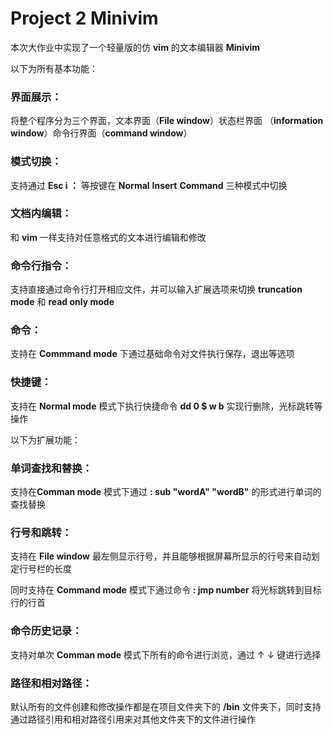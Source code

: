 # Project 2 Minivim

本次大作业中实现了一个轻量版的仿 **vim** 的文本编辑器 **Minivim**

以下为所有基本功能：

### 界面展示：

将整个程序分为三个界面，文本界面（**File window**）状态栏界面 （**information window**）命令行界面（**command window**）

###  模式切换：

支持通过 **Esc i ：** 等按键在 **Normal** **Insert**  **Command** 三种模式中切换

### 文档内编辑：

和 **vim** 一样支持对任意格式的文本进行编辑和修改

### 命令行指令：

支持直接通过命令行打开相应文件，并可以输入扩展选项来切换 **truncation mode** 和 **read only mode**

###  命令：

支持在 **Commmand mode** 下通过基础命令对文件执行保存，退出等选项

### 快捷键：

支持在 **Normal mode** 模式下执行快捷命令 **dd 0 $ w b** 实现行删除，光标跳转等操作



以下为扩展功能：

### 单词查找和替换：

支持在**Comman mode** 模式下通过 **: sub "wordA"  "wordB"** 的形式进行单词的查找替换

### 行号和跳转：

支持在 **File window** 最左侧显示行号，并且能够根据屏幕所显示的行号来自动划定行号栏的长度

同时支持在 **Command mode** 模式下通过命令 **: jmp number** 将光标跳转到目标行的行首

### 命令历史记录：

支持对单次 **Comman mode** 模式下所有的命令进行浏览，通过 $\uparrow$ $\downarrow$ 键进行选择

### 路径和相对路径：

默认所有的文件创建和修改操作都是在项目文件夹下的 **/bin** 文件夹下，同时支持通过路径引用和相对路径引用来对其他文件夹下的文件进行操作

